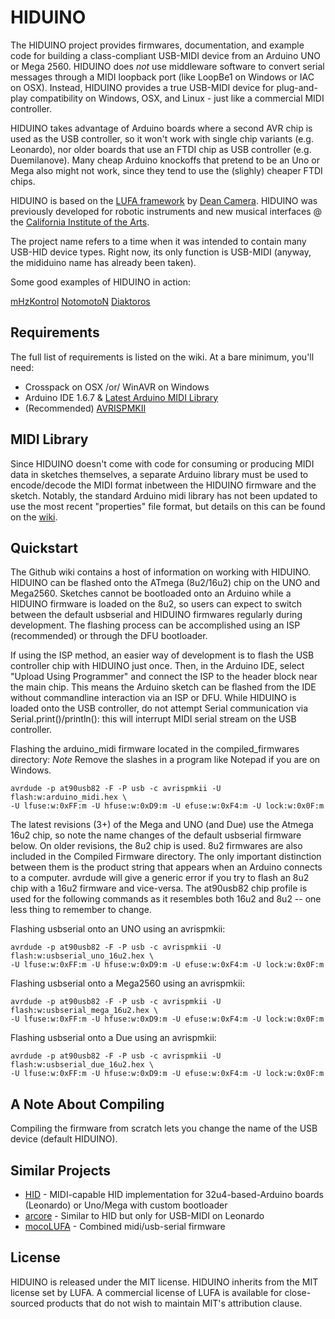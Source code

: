 # HIDUINO

The HIDUINO project provides firmwares, documentation, and example code for building a class-compliant USB-MIDI device from an Arduino UNO or Mega 2560. HIDUINO does *not* use middleware software to convert serial messages through a MIDI loopback port (like LoopBe1 on Windows or IAC on OSX). Instead, HIDUINO provides a true USB-MIDI device for plug-and-play compatibility on Windows, OSX, and Linux - just like a commercial MIDI controller. 

HIDUINO takes advantage of Arduino boards where a second AVR chip is used as the USB controller, so it won't work with single chip variants (e.g. Leonardo), nor older boards that use an FTDI chip as USB controller (e.g. Duemilanove). Many cheap Arduino knockoffs that pretend to be an Uno or Mega also might not work, since they tend to use the (slighly) cheaper FTDI chips. 

HIDUINO is based on the [LUFA framework](https://github.com/abcminiuser/lufa-lib) by [Dean Camera](http://www.fourwalledcubicle.com/). HIDUINO was previously developed for robotic instruments and new musical interfaces @ the [California Institute of the Arts](http://mtiid.calarts.edu). 

The project name refers to a time when it was intended to contain many USB-HID device types. Right now, its only function is USB-MIDI (anyway, the mididuino name has already been taken).

Some good examples of HIDUINO in action:

[mHzKontrol](http://www.youtube.com/watch?v=f4GCczAaD8A)
[NotomotoN](http://vimeo.com/33365051)
[Diaktoros](https://forum.libcinder.org/topic/madewithcinder-intel-realsense-at-ces-2015)

## Requirements

The full list of requirements is listed on the wiki. At a bare minimum, you'll need:

* Crosspack on OSX /or/ WinAVR on Windows
* Arduino IDE 1.6.7 & [Latest Arduino MIDI Library](https://github.com/FortySevenEffects/arduino_midi_library)
* (Recommended) [AVRISPMKII](http://www.atmel.com/tools/AVRISPMKII.aspx)

## MIDI Library
Since HIDUINO doesn't come with code for consuming or producing MIDI data in sketches themselves, a separate Arduino library must be used to encode/decode the MIDI format inbetween the HIDUINO firmware and the sketch. Notably, the standard Arduino midi library has not been updated to use the most recent "properties" file format, but details on this can be found on the [wiki](https://github.com/ddiakopoulos/hiduino/wiki/arduino_midi-library.properties). 

## Quickstart

The Github wiki contains a host of information on working with HIDUINO. HIDUINO can be flashed onto the ATmega (8u2/16u2) chip on the UNO and Mega2560. Sketches cannot be bootloaded onto an Arduino while a HIDUINO firmware is loaded on the 8u2, so users can expect to switch between the default usbserial and HIDUINO firmwares regularly during development. The flashing process can be accomplished using an ISP (recommended) or through the DFU bootloader.

If using the ISP method, an easier way of development is to flash the USB controller chip with HIDUINO just once. Then, in the Arduino IDE, select  "Upload Using Programmer" and connect the ISP to the header block near the main chip. This means the Arduino sketch can be flashed from the IDE without commandline interaction via an ISP or DFU. While HIDUINO is loaded onto the USB controller, do not attempt Serial communication via Serial.print()/println(): this will interrupt MIDI serial stream on the USB controller. 

Flashing the arduino_midi firmware located in the compiled_firmwares directory:
*Note* Remove the slashes in a program like Notepad if you are on Windows. 

```Shell
avrdude -p at90usb82 -F -P usb -c avrispmkii -U flash:w:arduino_midi.hex \
-U lfuse:w:0xFF:m -U hfuse:w:0xD9:m -U efuse:w:0xF4:m -U lock:w:0x0F:m
```

The latest revisions (3+) of the Mega and UNO (and Due) use the Atmega 16u2 chip, so note the name changes of the default usbserial firmware below. On older revisions, the 8u2 chip is used. 8u2 firmwares are also included in the Compiled Firmware directory. The only important distinction between them is the product string that appears when an Arduino connects to a computer. avrdude will give a generic error if you try to flash an 8u2 chip with a 16u2 firmware and vice-versa. The at90usb82 chip profile is used for the following commands as it resembles both 16u2 and 8u2 -- one less thing to remember to change.

Flashing usbserial onto an UNO using an avrispmkii:

```Shell
avrdude -p at90usb82 -F -P usb -c avrispmkii -U flash:w:usbserial_uno_16u2.hex \
-U lfuse:w:0xFF:m -U hfuse:w:0xD9:m -U efuse:w:0xF4:m -U lock:w:0x0F:m
```

Flashing usbserial onto a Mega2560 using an avrispmkii:

```Shell
avrdude -p at90usb82 -F -P usb -c avrispmkii -U flash:w:usbserial_mega_16u2.hex \
-U lfuse:w:0xFF:m -U hfuse:w:0xD9:m -U efuse:w:0xF4:m -U lock:w:0x0F:m
```

 Flashing usbserial onto a Due using an avrispmkii:

 ```Shell
avrdude -p at90usb82 -F -P usb -c avrispmkii -U flash:w:usbserial_due_16u2.hex \
-U lfuse:w:0xFF:m -U hfuse:w:0xD9:m -U efuse:w:0xF4:m -U lock:w:0x0F:m
```

## A Note About Compiling
Compiling the firmware from scratch lets you change the name of the USB device (default HIDUINO).

## Similar Projects
* [HID](https://github.com/NicoHood/HID) - MIDI-capable HID implementation for 32u4-based-Arduino boards (Leonardo) or Uno/Mega with custom bootloader
* [arcore](https://github.com/rkistner/arcore) - Similar to HID but only for USB-MIDI on Leonardo
* [mocoLUFA](https://github.com/kuwatay/mocolufa) - Combined midi/usb-serial firmware

## License

HIDUINO is released under the MIT license. HIDUINO inherits from the MIT license set by LUFA. A commercial license of LUFA is available for close-sourced products that do not wish to maintain MIT's attribution clause. 
